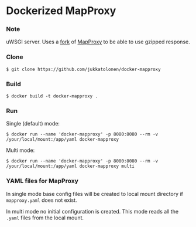 # Dockerized MapProxy

### Note

uWSGI server. Uses a [fork](https://github.com/jukkatolonen/mapproxy) of [MapProxy](https://github.com/mapproxy/mapproxy) to be able to use gzipped response.


### Clone
```
$ git clone https://github.com/jukkatolonen/docker-mapproxy
```

### Build
```
$ docker build -t docker-mapproxy .
```

### Run

Single (default) mode:
```
$ docker run --name 'docker-mapproxy' -p 8080:8080 --rm -v /your/local/mount:/app/yaml docker-mapproxy
```

Multi mode:
```
$ docker run --name 'docker-mapproxy' -p 8080:8080 --rm -v /your/local/mount:/app/yaml docker-mapproxy multi
```

### YAML files for MapProxy
In single mode base config files will be created to local mount directory if `mapproxy.yaml` does not exist.

In multi mode no initial configuration is created. This mode reads all the `.yaml` files from the local mount.




